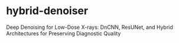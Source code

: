 # hybrid-denoiser
Deep Denoising for Low-Dose X-rays: DnCNN, ResUNet, and Hybrid Architectures for Preserving Diagnostic Quality
